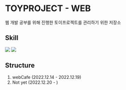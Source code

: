 # TOYPROJECT - WEB

웹 개발 공부를 위해 진행한 토이프로젝트를 관리하기 위한 저장소

## Skill

<span>
  <img src="https://img.shields.io/badge/-HTML-%23E34F26?style=for-the-badge&logo=HTML5&logoColor=black">
  <img src="https://img.shields.io/badge/-CSS-%231572B6?style=for-the-badge&logo=CSS3&logoColor=black">
</span>

## Structure

1. webCafe (2022.12.14 - 2022.12.19)
2. Not yet (2022.12.20 - )
